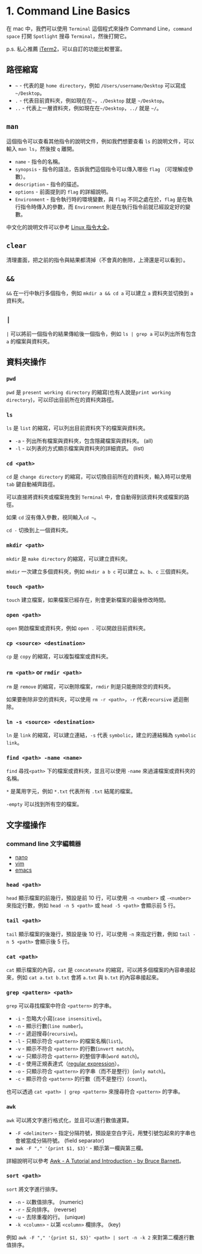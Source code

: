 # 1. Command Line Basics

在 mac 中，我們可以使用 `Terminal` 這個程式來操作 Command Line，`command space` 打開 `Spotlight` 搜尋 `Terminal`，然後打開它。

p.s. 私心推薦 [iTerm2](https://iterm2.com/)，可以自訂的功能比較豐富。

## 路徑縮寫

- `~` - 代表的是 `home directory`，例如 `/Users/username/Desktop` 可以寫成 `~/Desktop`。
- `.` - 代表目前資料夾，例如現在在`~`，`./Desktop` 就是 `~/Desktop`。
- `..` - 代表上一層資料夾，例如現在在`~/Desktop`，`../` 就是 `~/`。

## `man`

這個指令可以查看其他指令的說明文件，例如我們想要查看 `ls` 的說明文件，可以輸入 `man ls`，然後按 `q` 離開。

- `name` - 指令的名稱。
- `synopsis` - 指令的語法，告訴我們這個指令可以傳入哪些 `flag` （可理解成參數）。
- `description` - 指令的描述。
- `options` - 前面提到的 `flag` 的詳細說明。
- `Environment` - 指令執行時的環境變數，與 `flag` 不同之處在於，`flag` 是在執行指令時傳入的參數，而 `Environment` 則是在執行指令前就已經設定好的變數。

中文化的說明文件可以參考 [Linux 指令大全](https://www.runoob.com/linux/linux-command-manual.html)。

## `clear`

清理畫面，把之前的指令與結果都清掉（不會真的刪除，上滑還是可以看到）。

## `&&`

`&&` 在一行中執行多個指令，例如 `mkdir a && cd a` 可以建立 `a` 資料夾並切換到 `a` 資料夾。

## `|`

`|` 可以將前一個指令的結果傳給後一個指令，例如 `ls | grep a` 可以列出所有包含 `a` 的檔案與資料夾。

## 資料夾操作

### `pwd`

`pwd` 是 `present working directory` 的縮寫(也有人說是`print working directory`)，可以印出目前所在的資料夾路徑。

### `ls`

`ls` 是 `list` 的縮寫，可以列出目前資料夾下的檔案與資料夾。

- `-a` - 列出所有檔案與資料夾，包含隱藏檔案與資料夾。 (all)
- `-l` - 以列表的方式顯示檔案與資料夾的詳細資訊。 (list)

### `cd <path>`

`cd` 是 `change directory` 的縮寫，可以切換目前所在的資料夾，輸入時可以使用 `tab` 鍵自動補齊路徑。

可以直接將資料夾或檔案拖曳到 `Terminal` 中，會自動得到該資料夾或檔案的路徑。

如果 `cd` 沒有傳入參數，視同輸入`cd ~`。

`cd -` 切換到上一個資料夾。

### `mkdir <path>`

`mkdir` 是 `make directory` 的縮寫，可以建立資料夾。

`mkdir` 一次建立多個資料夾，例如 `mkdir a b c` 可以建立 `a`、`b`、`c` 三個資料夾。

### `touch <path>`

`touch` 建立檔案，如果檔案已經存在，則會更新檔案的最後修改時間。

### `open <path>`

`open` 開啟檔案或資料夾，例如 `open .` 可以開啟目前資料夾。

### `cp <source> <destination>`

`cp` 是 `copy` 的縮寫，可以複製檔案或資料夾。

### `rm <path>` or `rmdir <path>`

`rm` 是 `remove` 的縮寫，可以刪除檔案，`rmdir` 則是只能刪除空的資料夾。

如果要刪除非空的資料夾，可以使用 `rm -r <path>`，`-r` 代表`recursive` 遞迴刪除。

### `ln -s <source> <destination>`

`ln` 是 `link` 的縮寫，可以建立連結，`-s` 代表 `symbolic`，建立的連結稱為 `symbolic link`。

### `find <path> -name <name>`

`find` 尋找`<path>` 下的檔案或資料夾，並且可以使用 `-name` 來過濾檔案或資料夾的名稱。

`*` 是萬用字元，例如 `*.txt` 代表所有 `.txt` 結尾的檔案。

`-empty` 可以找到所有空的檔案。

## 文字檔操作

### command line 文字編輯器

- [nano](https://www.nano-editor.org/)
- [vim](https://www.vim.org/)
- [emacs](https://www.gnu.org/software/emacs/)

### `head <path>`

`head` 顯示檔案的前幾行，預設是前 10 行，可以使用 `-n <number>` 或 `-<number>` 來指定行數，例如 `head -n 5 <path>` 或 `head -5 <path>` 會顯示前 5 行。

### `tail <path>`

`tail` 顯示檔案的後幾行，預設是後 10 行，可以使用 `-n` 來指定行數，例如 `tail -n 5 <path>` 會顯示後 5 行。

### `cat <path>`

`cat` 顯示檔案的內容，`cat` 是 `concatenate` 的縮寫，可以將多個檔案的內容串接起來，例如 `cat a.txt b.txt` 會將 `a.txt` 與 `b.txt` 的內容串接起來。

### `grep <pattern> <path>`

`grep` 可以尋找檔案中符合 `<pattern>` 的字串。

- `-i` - 忽略大小寫(`case insensitive`)。
- `-n` - 顯示行數(`line number`)。
- `-r` - 遞迴搜尋(`recursive`)。
- `-l` - 只顯示符合 `<pattern>` 的檔案名稱(`list`)。
- `-v` - 顯示不符合 `<pattern>` 的行數(`invert match`)。
- `-w` - 只顯示符合 `<pattern>` 的整個字串(`word match`)。
- `-E` - 使用正規表達式（[regular expression](https://rubular.com/)）。
- `-o` - 只顯示符合 `<pattern>` 的字串（而不是整行）(`only match`)。
- `-c` - 顯示符合 `<pattern>` 的行數（而不是整行）(`count`)。

也可以透過 `cat <path> | grep <pattern>` 來搜尋符合 `<pattern>` 的字串。

### `awk`

`awk` 可以將文字進行格式化，並且可以進行數值運算。

- `-F <delimiter>` - 指定分隔符號，預設是空白字元，用雙引號包起來的字串也會被當成分隔符號。 (field separator)
- `awk -F "," '{print $1, $3}'` - 顯示第一欄與第三欄。

詳細說明可以參考 [Awk - A Tutorial and Introduction - by Bruce Barnett](https://www.grymoire.com/Unix/Awk.html)。

### `sort <path>`

`sort` 將文字進行排序。

- `-n` - 以數值排序。 (numeric)
- `-r` - 反向排序。 (reverse)
- `-u` - 去除重複的行。 (unique)
- `-k <column>` - 以第 `<column>` 欄排序。 (key)

例如 `awk -F "," '{print $1, $3}' <path> | sort -n -k 2` 來對第二欄進行數值排序。
